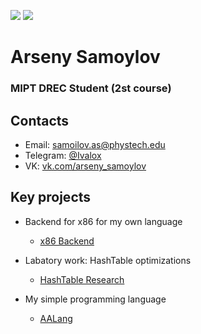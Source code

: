 <p align="left">
    <img src="https://img.shields.io/badge/Age-19-blue" />
    <img src="https://img.shields.io/badge/Languages-English%20%26%20Russian-red" />
</p>

<h1 align="left">Arseny Samoylov </h1>
<h3 align="left">MIPT DREC Student (2st course)</h3>

## Contacts
* Email: [samoilov.as@phystech.edu](mailto:samoilov.as@phystech.edu)
* Telegram: [@Ivalox](https://telegram.me/ivalox)
* VK: [vk.com/arseny_samoylov](https://vk.com/arseny_samoylov)

## Key projects
* Backend for x86 for my own language
  * [x86 Backend](https://github.com/ArsenySamoylov/SecondSemester/tree/master/x86BackEnd) 

* Labatory work: HashTable optimizations
  * [HashTable Research](https://github.com/ArsenySamoylov/SecondSemester/tree/master/HashTable)

* My simple programming language
  * [AALang](https://github.com/ArsenySamoylov/Lang.git) 
